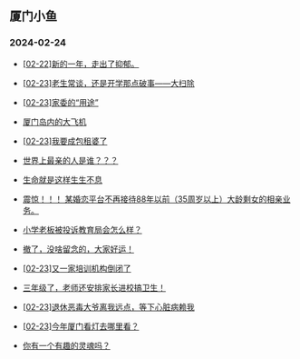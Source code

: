 ## 厦门小鱼 
### 2024-02-24

+ [[02-22]新的一年，走出了抑郁。](http://bbs.xmfish.com/read-htm-tid-18150087.html)

+ [[02-23]老生常谈，还是开学那点破事——大扫除](http://bbs.xmfish.com/read-htm-tid-18150201.html)

+ [[02-23]家委的“用途”](http://bbs.xmfish.com/read-htm-tid-18150241.html)

+ [厦门岛内的大飞机](http://bbs.xmfish.com/read-htm-tid-18150136.html)

+ [[02-23]我要成包租婆了](http://bbs.xmfish.com/read-htm-tid-18150167.html)

+ [世界上最亲的人是谁？？？](http://bbs.xmfish.com/read-htm-tid-18150122.html)

+ [生命就是这样生生不息](http://bbs.xmfish.com/read-htm-tid-18150143.html)

+ [震惊！！！
某婚恋平台不再接待88年以前（35周岁以上）大龄剩女的相亲业务。](http://bbs.xmfish.com/read-htm-tid-18150319.html)

+ [小学老板被投诉教育局会怎么样？](http://bbs.xmfish.com/read-htm-tid-18150116.html)

+ [撤了，没啥留念的，大家好运！](http://bbs.xmfish.com/read-htm-tid-18150374.html)

+ [[02-23]又一家培训机构倒闭了](http://bbs.xmfish.com/read-htm-tid-18150186.html)

+ [三年级了，老师还安排家长进校搞卫生！](http://bbs.xmfish.com/read-htm-tid-18150107.html)

+ [[02-23]退休恶毒大爷离我远点，等下心脏病赖我](http://bbs.xmfish.com/read-htm-tid-18150134.html)

+ [[02-23]今年厦门看灯去哪里看？](http://bbs.xmfish.com/read-htm-tid-18150221.html)

+ [你有一个有趣的灵魂吗？](http://bbs.xmfish.com/read-htm-tid-18150345.html)

